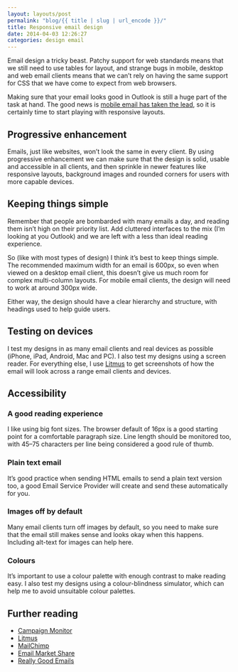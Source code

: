 ```yaml
---
layout: layouts/post 
permalink: "blog/{{ title | slug | url_encode }}/"
title: Responsive email design
date: 2014-04-03 12:26:27
categories: design email
---
```


Email design a tricky beast. Patchy support for web standards means that we still need to use tables for layout, and strange bugs in mobile, desktop and web email clients means that we can’t rely on having the same support for CSS that we have come to expect from web browsers.

Making sure that your email looks good in Outlook is still a huge part of the task at hand. The good news is [mobile email has taken the lead][1], so it is certainly time to start playing with responsive layouts.

## Progressive enhancement

Emails, just like websites, won’t look the same in every client. By using progressive enhancement we can make sure that the design is solid, usable and accessible in all clients, and then sprinkle in newer features like responsive layouts, background images and rounded corners for users with more capable devices.

## Keeping things simple

Remember that people are bombarded with many emails a day, and reading them isn’t high on their priority list. Add cluttered interfaces to the mix (I’m looking at you Outlook) and we are left with a less than ideal reading experience.

So (like with most types of design) I think it’s best to keep things simple. The recommended maximum width for an email is 600px, so even when viewed on a desktop email client, this doesn’t give us much room for complex multi-column layouts. For mobile email clients, the design will need to work at around 300px wide.

Either way, the design should have a clear hierarchy and structure, with headings used to help guide users.

## Testing on devices

I test my designs in as many email clients and real devices as possible (iPhone, iPad, Android, Mac and PC). I also test my designs using a screen reader. For everything else, I use [Litmus][2] to get screenshots of how the email will look across a range email clients and devices.

## Accessibility

### A good reading experience

I like using big font sizes. The browser default of 16px is a good starting point for a comfortable paragraph size. Line length should be monitored too, with 45–75 characters per line being considered a good rule of thumb.

### Plain text email

It’s good practice when sending HTML emails to send a plain text version too, a good Email Service Provider will create and send these automatically for you.

### Images off by default

Many email clients turn off images by default, so you need to make sure that the email still makes sense and looks okay when this happens. Including alt-text for images can help here.

### Colours

It’s important to use a colour palette with enough contrast to make reading easy. I also test my designs using a colour-blindness simulator, which can help me to avoid unsuitable colour palettes.

## Further reading

  * [Campaign Monitor][4]
  * [Litmus][5]
  * [MailChimp][6]
  * [Email Market Share][7]
  * [Really Good Emails][8]

 [1]: http://emailclientmarketshare.com/ "The top ten email clients"
 [2]: https://litmus.com/ "Litmus – Test and track your emails"
 [3]: http://zurb.com/ink/ "A framework for creating responsive email designs"
 [4]: http://www.campaignmonitor.com/resources/ "Campaign Monitor’s email design resources"
 [5]: https://litmus.com/blog/ "Litmus email design blog"
 [6]: http://mailchimp.com/ "MailChimp have a great blog and resources section"
 [7]: http://emailclientmarketshare.com/ "Top 10 email clients (from Litmus)"
 [8]: http://reallygoodemails.com/ "A collection of inspiring email designs "